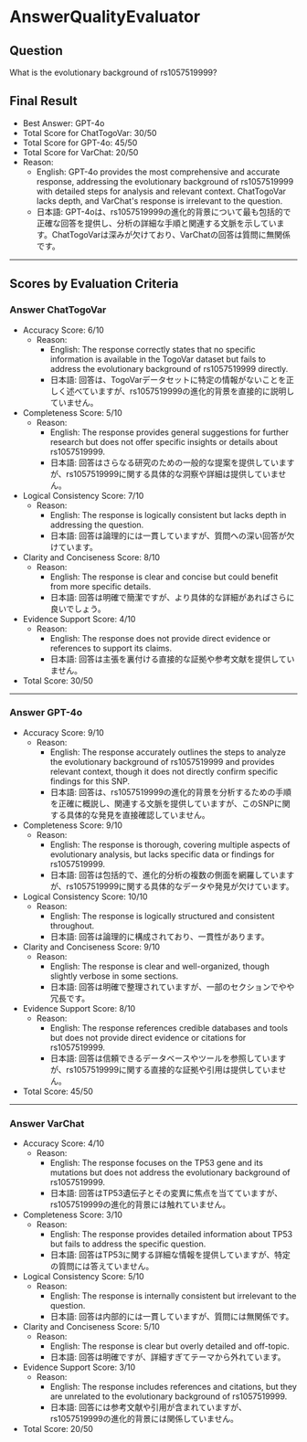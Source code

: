 # AnswerQualityEvaluator

## Question

What is the evolutionary background of rs1057519999?

## Final Result

- Best Answer: GPT-4o
- Total Score for ChatTogoVar: 30/50
- Total Score for GPT-4o: 45/50
- Total Score for VarChat: 20/50
- Reason:
  - English: GPT-4o provides the most comprehensive and accurate response, addressing the evolutionary background of rs1057519999 with detailed steps for analysis and relevant context. ChatTogoVar lacks depth, and VarChat's response is irrelevant to the question.
  - 日本語: GPT-4oは、rs1057519999の進化的背景について最も包括的で正確な回答を提供し、分析の詳細な手順と関連する文脈を示しています。ChatTogoVarは深みが欠けており、VarChatの回答は質問に無関係です。

---

## Scores by Evaluation Criteria

### Answer ChatTogoVar
- Accuracy Score: 6/10
  - Reason: 
    - English: The response correctly states that no specific information is available in the TogoVar dataset but fails to address the evolutionary background of rs1057519999 directly.
    - 日本語: 回答は、TogoVarデータセットに特定の情報がないことを正しく述べていますが、rs1057519999の進化的背景を直接的に説明していません。
- Completeness Score: 5/10
  - Reason: 
    - English: The response provides general suggestions for further research but does not offer specific insights or details about rs1057519999.
    - 日本語: 回答はさらなる研究のための一般的な提案を提供していますが、rs1057519999に関する具体的な洞察や詳細は提供していません。
- Logical Consistency Score: 7/10
  - Reason: 
    - English: The response is logically consistent but lacks depth in addressing the question.
    - 日本語: 回答は論理的には一貫していますが、質問への深い回答が欠けています。
- Clarity and Conciseness Score: 8/10
  - Reason: 
    - English: The response is clear and concise but could benefit from more specific details.
    - 日本語: 回答は明確で簡潔ですが、より具体的な詳細があればさらに良いでしょう。
- Evidence Support Score: 4/10
  - Reason: 
    - English: The response does not provide direct evidence or references to support its claims.
    - 日本語: 回答は主張を裏付ける直接的な証拠や参考文献を提供していません。
- Total Score: 30/50

---

### Answer GPT-4o
- Accuracy Score: 9/10
  - Reason: 
    - English: The response accurately outlines the steps to analyze the evolutionary background of rs1057519999 and provides relevant context, though it does not directly confirm specific findings for this SNP.
    - 日本語: 回答は、rs1057519999の進化的背景を分析するための手順を正確に概説し、関連する文脈を提供していますが、このSNPに関する具体的な発見を直接確認していません。
- Completeness Score: 9/10
  - Reason: 
    - English: The response is thorough, covering multiple aspects of evolutionary analysis, but lacks specific data or findings for rs1057519999.
    - 日本語: 回答は包括的で、進化的分析の複数の側面を網羅していますが、rs1057519999に関する具体的なデータや発見が欠けています。
- Logical Consistency Score: 10/10
  - Reason: 
    - English: The response is logically structured and consistent throughout.
    - 日本語: 回答は論理的に構成されており、一貫性があります。
- Clarity and Conciseness Score: 9/10
  - Reason: 
    - English: The response is clear and well-organized, though slightly verbose in some sections.
    - 日本語: 回答は明確で整理されていますが、一部のセクションでやや冗長です。
- Evidence Support Score: 8/10
  - Reason: 
    - English: The response references credible databases and tools but does not provide direct evidence or citations for rs1057519999.
    - 日本語: 回答は信頼できるデータベースやツールを参照していますが、rs1057519999に関する直接的な証拠や引用は提供していません。
- Total Score: 45/50

---

### Answer VarChat
- Accuracy Score: 4/10
  - Reason: 
    - English: The response focuses on the TP53 gene and its mutations but does not address the evolutionary background of rs1057519999.
    - 日本語: 回答はTP53遺伝子とその変異に焦点を当てていますが、rs1057519999の進化的背景には触れていません。
- Completeness Score: 3/10
  - Reason: 
    - English: The response provides detailed information about TP53 but fails to address the specific question.
    - 日本語: 回答はTP53に関する詳細な情報を提供していますが、特定の質問には答えていません。
- Logical Consistency Score: 5/10
  - Reason: 
    - English: The response is internally consistent but irrelevant to the question.
    - 日本語: 回答は内部的には一貫していますが、質問には無関係です。
- Clarity and Conciseness Score: 5/10
  - Reason: 
    - English: The response is clear but overly detailed and off-topic.
    - 日本語: 回答は明確ですが、詳細すぎてテーマから外れています。
- Evidence Support Score: 3/10
  - Reason: 
    - English: The response includes references and citations, but they are unrelated to the evolutionary background of rs1057519999.
    - 日本語: 回答には参考文献や引用が含まれていますが、rs1057519999の進化的背景には関係していません。
- Total Score: 20/50